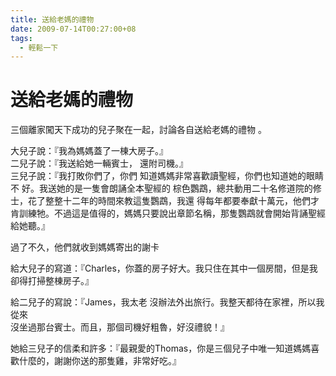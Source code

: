 ```yaml
---
title: 送給老媽的禮物
date: 2009-07-14T00:27:00+08
tags:
  - 輕鬆一下
---
```

# 送給老媽的禮物

三個離家闖天下成功的兒子聚在一起，討論各自送給老媽的禮物 。  
  
大兒子說：『我為媽媽蓋了一棟大房子。』  
二兒子說：『我送給她一輛賓士， 還附司機。』  
三兒子說：『我打敗你們了，你們 知道媽媽非常喜歡讀聖經，你們也知道她的眼睛不 好。我送她的是一隻會朗誦全本聖經的 棕色鸚鵡，總共動用二十名修道院的修士，花了整整十二年的時間來教這隻鸚鵡，我還 得每年都要奉獻十萬元，他們才肯訓練牠。不過這是值得的，媽媽只要說出章節名稱，那隻鸚鵡就會開始背誦聖經給她聽。』  
  
過了不久，他們就收到媽媽寄出的謝卡  
  
給大兒子的寫道：『Charles，你蓋的房子好大。我只住在其中一個房間，但是我卻得打掃整棟房子。』  
  
給二兒子的寫說：『James，我太老 沒辦法外出旅行。我整天都待在家裡，所以我從來  
沒坐過那台賓士。而且，那個司機好粗魯，好沒禮貌！』  
  
她給三兒子的信柔和許多：『最親愛的Thomas，你是三個兒子中唯一知道媽媽喜歡什麼的，謝謝你送的那隻雞，非常好吃。』